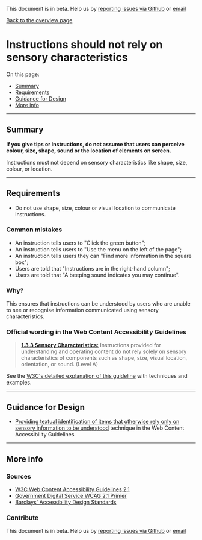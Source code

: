 This document is in beta. Help us by [reporting issues via Github](https://github.com/theappbusiness/accessibility-guidelines) or [email](mailto:jeanfrancois@theappbusiness.com)

[Back to the overview page](./../index.html)

# Instructions should not rely on sensory characteristics

On this page:
* [Summary](#summary)
* [Requirements](#requirements)
* [Guidance for Design](#guidance-for-design)
* [More info](#more-info)

---

## Summary

**If you give tips or instructions, do not assume that users can perceive colour, size, shape, sound or the location of elements on screen.**

Instructions must not depend on sensory characteristics like shape, size, colour, or location.

---

## Requirements

* Do not use shape, size, colour or visual location to communicate instructions.

### Common mistakes

* An instruction tells users to "Click the green button";
* An instruction tells users to "Use the menu on the left of the page";
* An instruction tells users they can "Find more information in the square box";
* Users are told that "Instructions are in the right-hand column";
* Users are told that "A beeping sound indicates you may continue".

### Why?

This ensures that instructions can be understood by users who are unable to see or recognise information communicated using sensory characteristics.

### Official wording in the Web Content Accessibility Guidelines

> [**1.3.3 Sensory Characteristics:**](https://www.w3.org/TR/UNDERSTANDING-WCAG20/content-structure-separation-understanding.html) Instructions provided for understanding and operating content do not rely solely on sensory characteristics of components such as shape, size, visual location, orientation, or sound. (Level A)

See the [W3C's detailed explanation of this guideline](https://www.w3.org/TR/UNDERSTANDING-WCAG20/content-structure-separation-understanding.html) with techniques and examples.

---

## Guidance for Design

* [Providing textual identification of items that otherwise rely only on sensory information to be understood](https://www.w3.org/TR/2016/NOTE-WCAG20-TECHS-20161007/G96) technique in the Web Content Accessibility Guidelines

---

## More info

### Sources

* [W3C Web Content Accessibility Guidelines 2.1](https://www.w3.org/TR/WCAG21/)
* [Government Digital Service WCAG 2.1 Primer](https://alphagov.github.io/wcag-primer/)
* [Barclays' Accessibility Design Standards](https://home.barclays/who-we-are/our-suppliers/our-requirements-of-external-suppliers/)

### Contribute

This document is in beta. Help us by [reporting issues via Github](https://github.com/theappbusiness/accessibility-guidelines) or [email](mailto:jeanfrancois@theappbusiness.com)
